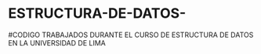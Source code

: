 # ESTRUCTURA-DE-DATOS-
#CODIGO TRABAJADOS DURANTE EL CURSO DE ESTRUCTURA DE DATOS EN LA UNIVERSIDAD DE LIMA
